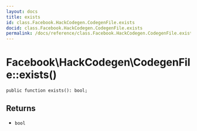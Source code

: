```yaml
---
layout: docs
title: exists
id: class.Facebook.HackCodegen.CodegenFile.exists
docid: class.Facebook.HackCodegen.CodegenFile.exists
permalink: /docs/reference/class.Facebook.HackCodegen.CodegenFile.exists/
---
```

# Facebook\\HackCodegen\\CodegenFile::exists()




``` Hack
public function exists(): bool;
```




## Returns




* ` bool `